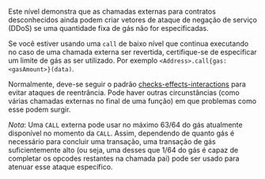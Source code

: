 Este nível demonstra que as chamadas externas para contratos desconhecidos ainda podem
criar vetores de ataque de negação de serviço (DDoS) se uma quantidade fixa de gás não for
especificadas.

Se você estiver usando uma `call` de baixo nível que continua executando no caso de uma chamada externa ser revertida, certifique-se de especificar um limite de gás as ser utilizado. Por exemplo `<Address>.call{gas: <gasAmount>}(data)`.

Normalmente, deve-se seguir o padrão [checks-effects-interactions](http://solidity.readthedocs.io/en/latest/security-considerations.html#use-the-checks-effects-interactions-pattern) para evitar ataques de reentrância. Pode haver outras circunstâncias (como várias chamadas externas no final de uma função) em que problemas como esse podem surgir.

*Nota*: Uma `CALL` externa pode usar no máximo 63/64 do gás atualmente disponível
no momento da `CALL`. Assim, dependendo de quanto gás é necessário para
concluir uma transação, uma transação de gás suficientemente alto (ou seja, uma desses
que 1/64 do gás é capaz de completar os opcodes restantes na chamada pai) pode ser usado para atenuar esse ataque específico.